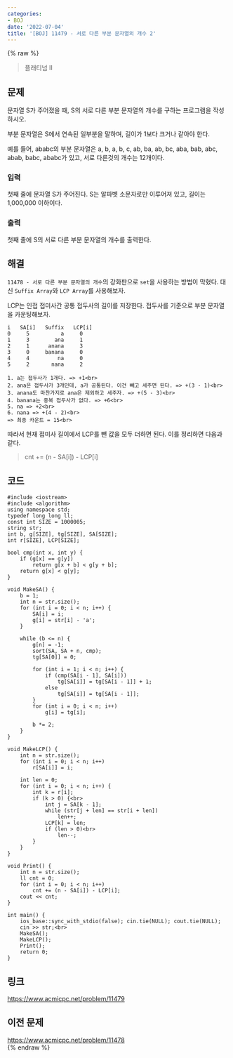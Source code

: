 ```yaml
---
categories:
- BOJ
date: '2022-07-04'
title: '[BOJ] 11479 - 서로 다른 부분 문자열의 개수 2'
---
```


{% raw %}
> 플래티넘 II<br>

## 문제
문자열 S가 주어졌을 때, S의 서로 다른 부분 문자열의 개수를 구하는 프로그램을 작성하시오.

부분 문자열은 S에서 연속된 일부분을 말하며, 길이가 1보다 크거나 같아야 한다.

예를 들어, ababc의 부분 문자열은 a, b, a, b, c, ab, ba, ab, bc, aba, bab, abc, abab, babc, ababc가 있고, 서로 다른것의 개수는 12개이다.

### 입력
첫째 줄에 문자열 S가 주어진다. S는 알파벳 소문자로만 이루어져 있고, 길이는 1,000,000 이하이다.

### 출력
첫째 줄에 S의 서로 다른 부분 문자열의 개수를 출력한다.

## 해결
`11478 - 서로 다른 부분 문자열의 개수`의 강화판으로 `set`을 사용하는 방법이 막혔다. 대신 `Suffix Array`와 `LCP Array`를 사용해보자.

LCP는 인접 접미사간 공통 접두사의 길이를 저장한다. 접두사를 기준으로 부분 문자열을 카운팅해보자.
```
i   SA[i]   Suffix   LCP[i]
0     5          a     0
1     3        ana     1
2     1      anana     3
3     0     banana     0
4     4         na     0
5     2       nana     2

1. a는 접두사가 1개다. => +1<br>
2. ana은 접두사가 3개인데, a가 공통된다. 이건 빼고 세주면 된다. => +(3 - 1)<br>
3. anana도 마찬가지로 ana은 제외하고 세주자. => +(5 - 3)<br>
4. banana는 중복 접두사가 없다. => +6<br>
5. na => +2<br>
6. nana => +(4 - 2)<br>
=> 최종 카운트 = 15<br>
```
따라서 현재 접미사 길이에서 LCP를 뺀 값을 모두 더하면 된다. 이를 정리하면 다음과 같다.
> 	cnt += (n - SA[i]) - LCP[i]<br>

## 코드
```
#include <iostream>
#include <algorithm>
using namespace std;
typedef long long ll;
const int SIZE = 1000005;
string str;
int b, g[SIZE], tg[SIZE], SA[SIZE];
int r[SIZE], LCP[SIZE];

bool cmp(int x, int y) {
	if (g[x] == g[y])
		return g[x + b] < g[y + b];
	return g[x] < g[y];
}

void MakeSA() {
	b = 1;
	int n = str.size();
	for (int i = 0; i < n; i++) {
		SA[i] = i;
		g[i] = str[i] - 'a';
	}

	while (b <= n) {
		g[n] = -1;
		sort(SA, SA + n, cmp);
		tg[SA[0]] = 0;

		for (int i = 1; i < n; i++) {
			if (cmp(SA[i - 1], SA[i]))
				tg[SA[i]] = tg[SA[i - 1]] + 1;
			else
				tg[SA[i]] = tg[SA[i - 1]];
		}
		for (int i = 0; i < n; i++)
			g[i] = tg[i];

		b *= 2;
	}
}

void MakeLCP() {
	int n = str.size();
	for (int i = 0; i < n; i++)
		r[SA[i]] = i;
	
	int len = 0;
	for (int i = 0; i < n; i++) {
		int k = r[i];
		if (k > 0) {<br>
			int j = SA[k - 1];
			while (str[j + len] == str[i + len])
				len++;
			LCP[k] = len;
			if (len > 0)<br>
				len--;
		}
	}
}

void Print() {
	int n = str.size();
	ll cnt = 0;
	for (int i = 0; i < n; i++)
		cnt += (n - SA[i]) - LCP[i];
	cout << cnt;
}

int main() {
	ios_base::sync_with_stdio(false); cin.tie(NULL); cout.tie(NULL);
	cin >> str;<br>
	MakeSA();
	MakeLCP();
	Print();
	return 0;
}
```

## 링크
https://www.acmicpc.net/problem/11479<br>

## 이전 문제
https://www.acmicpc.net/problem/11478<br>
{% endraw %}